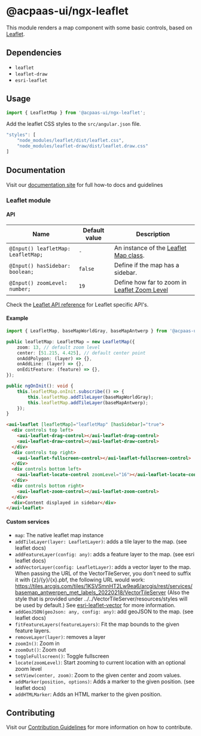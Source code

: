# @acpaas-ui/ngx-leaflet

This module renders a map component with some basic controls, based on [Leaflet](https://leafletjs.com).

## Dependencies

- `leaflet`
- `leaflet-draw`
- `esri-leaflet`

## Usage

```typescript
import { LeafletMap } from '@acpaas-ui/ngx-leaflet';
```

Add the leaflet CSS styles to the `src/angular.json` file.

```typescript
"styles": [
    "node_modules/leaflet/dist/leaflet.css",
    "node_modules/leaflet-draw/dist/leaflet.draw.css"
]
```

## Documentation

Visit our [documentation site](https://antwerp-ui.digipolis.be/) for full how-to docs and guidelines

### Leaflet module

#### API

| Name                               | Default value | Description                                                                                     |
| ---------------------------------- | ------------- | ----------------------------------------------------------------------------------------------- |
| `@Input() leafletMap: LeafletMap;` | `-`           | An instance of the [Leaflet Map class](https://leafletjs.com/reference-1.3.0.html#map-example). |
| `@Input() hasSidebar: boolean;`    | `false`       | Define if the map has a sidebar.                                                                |
| `@Input() zoomLevel: number;`      | `19`          | Define how far to zoom in [Leaflet Zoom Level](https://leafletjs.com/examples/zoom-levels/)     |

Check the [Leaflet API reference](https://leafletjs.com/reference-1.3.0.html) for Leaflet specific API's.

#### Example

```typescript
import { LeafletMap, baseMapWorldGray, baseMapAntwerp } from '@acpaas-ui/ngx-leaflet';

public leafletMap: LeafletMap = new LeafletMap({
    zoom: 13, // default zoom level
    center: [51.215, 4.425], // default center point
    onAddPolygon: (layer) => {},
    onAddLine: (layer) => {},
    onEditFeature: (feature) => {},
});

public ngOnInit(): void {
    this.leafletMap.onInit.subscribe(() => {
        this.leafletMap.addTileLayer(baseMapWorldGray);
        this.leafletMap.addTileLayer(baseMapAntwerp);
    });
}
```

```html
<aui-leaflet [leafletMap]="leafletMap" [hasSidebar]="true">
  <div controls top left>
    <aui-leaflet-drag-control></aui-leaflet-drag-control>
    <aui-leaflet-draw-control></aui-leaflet-draw-control>
  </div>
  <div controls top right>
    <aui-leaflet-fullscreen-control></aui-leaflet-fullscreen-control>
  </div>
  <div controls bottom left>
    <aui-leaflet-locate-control zoomLevel="16"></aui-leaflet-locate-control>
  </div>
  <div controls bottom right>
    <aui-leaflet-zoom-control></aui-leaflet-zoom-control>
  </div>
  <div>Content displayed in sidebar</div>
</aui-leaflet>
```

#### Custom services

- `map`: The native leaflet map instance
- `addTileLayer(layer: LeafletLayer)`: adds a tile layer to the map. (see leaflet docs)
- `addFeatureLayer(config: any)`: adds a feature layer to the map. (see esri leaflet docs)
- `addVectorLayer(config: LeafletLayer)`: adds a vector layer to the map. When passing the URL of the VectorTileServer, you don't need to suffix it with {z}/{y}/{x}.pbf, the following URL would work: https://tiles.arcgis.com/tiles/1KSVSmnHT2Lw9ea6/arcgis/rest/services/basemap_antwerpen_met_labels_20220218/VectorTileServer (Also the style that is provided under ../../VectorTileServer/resources/styles will be used by default.) See [esri-leaflet-vector](https://github.com/Esri/esri-leaflet-vector) for more information.
- `addGeoJSON(geoJson: any, config: any)`: add geoJSON to the map. (see leaflet docs)
- `fitFeatureLayers(featureLayers)`: Fit the map bounds to the given feature layers.
- `removeLayer(layer)`: removes a layer
- `zoomIn()`: Zoom in
- `zoomOut()`: Zoom out
- `toggleFullscreen()`: Toggle fullscreen
- `locate(zoomLevel)`: Start zooming to current location with an optional zoom level
- `setView(center, zoom)`: Zoom to the given center and zoom values.
- `addMarker(position, options)`: Adds a marker to the given position. (see leaflet docs)
- `addHTMLMarker`: Adds an HTML marker to the given position.

## Contributing

Visit our [Contribution Guidelines](../../CONTRIBUTING.md) for more information on how to contribute.
